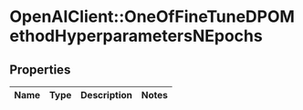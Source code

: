 # OpenAIClient::OneOfFineTuneDPOMethodHyperparametersNEpochs

## Properties
Name | Type | Description | Notes
------------ | ------------- | ------------- | -------------

